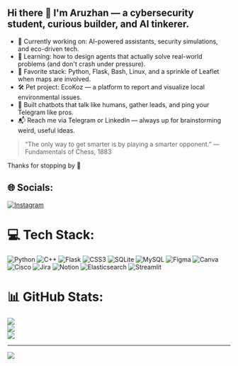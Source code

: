 ## Hi there 👋 I'm Aruzhan — a cybersecurity student, curious builder, and AI tinkerer.

- 🔭 Currently working on: AI-powered assistants, security simulations, and eco-driven tech.
- 🌱 Learning: how to design agents that actually solve real-world problems (and don't crash under pressure).
- 🧠 Favorite stack: Python, Flask, Bash, Linux, and a sprinkle of Leaflet when maps are involved.
- 🛠️ Pet project: EcoKoz — a platform to report and visualize local environmental issues.
- 🤖 Built chatbots that talk like humans, gather leads, and ping your Telegram like pros.
- 📬 Reach me via Telegram or LinkedIn — always up for brainstorming weird, useful ideas.

> “The only way to get smarter is by playing a smarter opponent.” — Fundamentals of Chess, 1883

Thanks for stopping by 🖖


## 🌐 Socials:
[![Instagram](https://img.shields.io/badge/Instagram-%23E4405F.svg?logo=Instagram&logoColor=white)](https://instagram.com/arwrity) 

# 💻 Tech Stack:
![Python](https://img.shields.io/badge/python-3670A0?style=for-the-badge&logo=python&logoColor=ffdd54) ![C++](https://img.shields.io/badge/c++-%2300599C.svg?style=for-the-badge&logo=c%2B%2B&logoColor=white) ![Flask](https://img.shields.io/badge/flask-%23000.svg?style=for-the-badge&logo=flask&logoColor=white) ![CSS3](https://img.shields.io/badge/css3-%231572B6.svg?style=for-the-badge&logo=css3&logoColor=white) ![SQLite](https://img.shields.io/badge/sqlite-%2307405e.svg?style=for-the-badge&logo=sqlite&logoColor=white) ![MySQL](https://img.shields.io/badge/mysql-4479A1.svg?style=for-the-badge&logo=mysql&logoColor=white) ![Figma](https://img.shields.io/badge/figma-%23F24E1E.svg?style=for-the-badge&logo=figma&logoColor=white) ![Canva](https://img.shields.io/badge/Canva-%2300C4CC.svg?style=for-the-badge&logo=Canva&logoColor=white) ![Cisco](https://img.shields.io/badge/cisco-%23049fd9.svg?style=for-the-badge&logo=cisco&logoColor=black) ![Jira](https://img.shields.io/badge/jira-%230A0FFF.svg?style=for-the-badge&logo=jira&logoColor=white) ![Notion](https://img.shields.io/badge/Notion-%23000000.svg?style=for-the-badge&logo=notion&logoColor=white) ![Elasticsearch](https://img.shields.io/badge/elasticsearch-%230377CC.svg?style=for-the-badge&logo=elasticsearch&logoColor=white) ![Streamlit](https://img.shields.io/badge/Streamlit-%23FE4B4B.svg?style=for-the-badge&logo=streamlit&logoColor=white)
# 📊 GitHub Stats:
![](https://github-readme-stats.vercel.app/api?username=arwrity&theme=buefy&hide_border=false&include_all_commits=false&count_private=false)<br/>
![](https://nirzak-streak-stats.vercel.app/?user=arwrity&theme=buefy&hide_border=false)<br/>
![](https://github-readme-stats.vercel.app/api/top-langs/?username=arwrity&theme=buefy&hide_border=false&include_all_commits=false&count_private=false&layout=compact)

---
[![](https://visitcount.itsvg.in/api?id=arwrity&icon=0&color=0)](https://visitcount.itsvg.in)

<!-- Proudly created with GPRM ( https://gprm.itsvg.in ) -->
